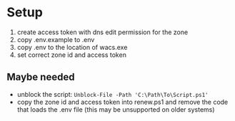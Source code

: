 # Setup

1. create access token with dns edit permission for the zone
2. copy .env.example to .env
3. copy .env to the location of wacs.exe
4. set correct zone id and access token

## Maybe needed
- unblock the script: `Unblock-File -Path 'C:\Path\To\Script.ps1'`
- copy the zone id and access token into renew.ps1 and remove the code that loads the .env file (this may be unsupported on older systems)

